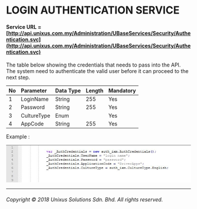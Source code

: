 # LOGIN AUTHENTICATION SERVICE

#### Service URL =  [http://api.unixus.com.my/Administration/UBaseServices/Security/Authentication.svc](http://api.unixus.com.my/Administration/UBaseServices/Security/Authentication.svc)

The table below showing the credentials that needs to pass into the API. The system need to authenticate the valid user before it can proceed to the next step.

| No | Parameter | Data Type | Length | Mandatory |
| :--- | :--- | :--- | :--- | :--- |
| 1 | LoginName | String | 255 | Yes |
| 2 | Password | String | 255 | Yes |
| 3 | CultureType | Enum |  | Yes |
| 4 | AppCode | String | 255 | Yes |

Example :

![](/assets/credlogin].JPG)

---

###### Copyright © 2018 Unixus Solutions Sdn. Bhd. All rights reserved.



